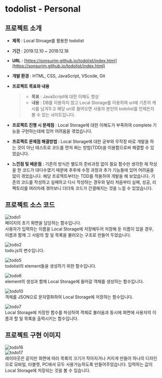 # todolist - Personal

## 프로젝트 소개
* **제목** : Local Stroage를 활용한 todolist

* **기간** : 2019.12.10 ~ 2019.12.18

* **URL** : [https://sonsurim.github.io/todolist/index.html](https://sonsurim.github.io/todolist/index.html)

* **개발 환경** : HTML, CSS, JavaScript, VScode, Git

* **프로젝트 목표와 내용**
    > - **목표** : JavaScript에 대한 이해도 향상
    > - **내용** : DB를 이용하지 않고 Local Storage를 이용하여 url에 기존의 캐시를 남겨두고 해당 url로 들어오면 사용자 본인의 todolist를 언제든지 볼 수 있는 사이트입니다.

* **프로젝트 진행 시 문제점** : Local Storage에 대한 이해도가 부족하여 complete 기능을 구현하는데에 있어 어려움을 겪었습니다.

* **프로젝트 문제점 해결방법** : Local Storage에 대한 공부와 무작정 바로 개발을 하는 것이 아닌 테스트로 코드를 먼저 짜는 방법(TDD)을 이용함으로써 해결할 수 있었습니다.

* **느낀점 및 배운점** : 기존의 방식은 별도의 준비과정 없이 필요 함수만 생각한 채 작성을 한 코드가 대다수였기 때문에 추후에 수정 과정과 추가 기능들에 있어 어려움을 많이 겪었습니다. 해당 프로젝트부터는 TDD를 적용하여 개발을 해 보았습니다. 기존의 코드를 작성하고 실패하고 다시 작성하는 경우와 달리 처음부터 실패, 성공, 리팩토리를 여러차례 겪어보니 더더욱 코드가 간결해지는 것을 느낄 수 있었습니다.

## 프로젝트 소스 코드
![todo1](https://sonsurim.github.io/portfolio/img/todo1.PNG)<br/>
페이지의 초기 화면을 담당하는 함수입니다.<br/>
사용자가 입력하는 이름을 Local Storage에 저장해두어 저장해 둔 이름이 있을 경우, 이름과 함께 그 사람의 할 일 목록을 불러오는 구조로 만들어 두었습니다.

![todo2](https://sonsurim.github.io/portfolio/img/todo2.PNG)<br/>
todo.js의 변수입니다.<br/>

![todo5](https://sonsurim.github.io/portfolio/img/todo5.PNG)<br/>
todolist의 element들을 생성하기 위한 함수입니다.<br/>

![todo6](https://sonsurim.github.io/portfolio/img/todo6.PNG)<br/>
element의 생성과 함께 Local Storage에 들어갈 객체를 생성하는 함수입니다.<br/>

![todo10](https://sonsurim.github.io/portfolio/img/todo10.PNG)<br/>
객체를 JSON으로 문자열화하여 Local Storage에 저장하는 함수입니다.<br/>

![todo7](https://sonsurim.github.io/portfolio/img/todo7.PNG)<br/>
Local Storage에 저장한 함수를 파싱하여 객체로 불러옴과 동시에 화면에 사용자의 이름과 할 일 목록을 출력시키는 함수입니다.<br/>

## 프로젝트 구현 이미지
![todo16](https://sonsurim.github.io/portfolio/img/todo16.PNG)<br/>
![todo17](https://sonsurim.github.io/portfolio/img/todo17.PNG)<br/>
레이아웃은 같지만 화면에 따라 목록의 크기가 작아지거나 커지게 만들어 하나의 디자인으로 모바일, 타블렛, PC에서 모두 사용가능하도록 만들어주었습니다. 입력하는 값이 Local Storage에 저장되는 것을 볼 수 있습니다.